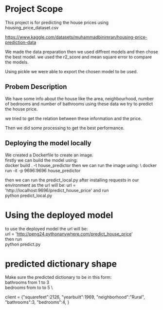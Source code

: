 # Project Scope
This project is for predicting the house prices using housing_price_dataset.csv

https://www.kaggle.com/datasets/muhammadbinimran/housing-price-prediction-data

We made the data preparation then we used diffrent models and then chose the best model.
we used the r2_score and mean square error to compare the models.

Using pickle we were able to export the chosen model to be used.

## Probem Description

We have some info about the house like the area, neighbourhood, number of bedrooms and number of bathrooms
using these data we try to predict the house price.

we tried to get the relation between these information and the price.

Then we did some processing to get the best performance.

## Deploying the model locally 

We created a Dockerfile to create an image. \
firstly we can build the model using: \
docker build . -t house_predictor
then we can run the image using: \ 
docker run   -it  -p 9696:9696 house_predictor 

then we can run the predict_local.py after installing requests in our environment
as the url will be:
url = 'http://localhost:9696/predict_house_price' 
and run \
python predict_local.py

# Using the deployed model 
to use the deployed model the url will be: \
url = 'http://peng24.pythonanywhere.com/predict_house_price'  \
then run \
python predict.py


# predicted dictionary  shape
Make sure the predicted dictionary to be in this form: \
bathrooms from 1 to 3 \
bedrooms from to to 5  \

client = {"squarefeet":2126,
"yearbuilt":1969,
"neighborhood":"Rural",
"bathrooms":3,
"bedrooms":4,
}









